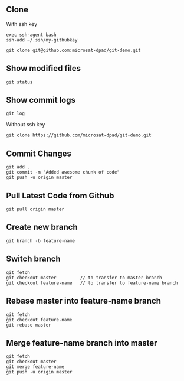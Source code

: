 ## Clone

With ssh key
```
exec ssh-agent bash
ssh-add ~/.ssh/my-githubkey

git clone git@github.com:microsat-dpad/git-demo.git
```

## Show modified files
```
git status
```

## Show commit logs
```
git log
``` 

Without ssh key
```
git clone https://github.com/microsat-dpad/git-demo.git
```

## Commit Changes
```
git add .
git commit -m "Added awesome chunk of code"
git push -u origin master
```

## Pull Latest Code from Github
```
git pull origin master
```

## Create new branch
```
git branch -b feature-name
```

## Switch branch
```
git fetch
git checkout master         // to transfer to master branch
git checkout feature-name   // to transfer to feature-name branch
```

## Rebase master into feature-name branch
```
git fetch
git checkout feature-name
git rebase master
```

## Merge feature-name branch into master
```
git fetch
git checkout master
git merge feature-name
git push -u origin master
```
